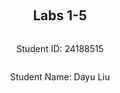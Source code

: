 
<div style="display: flex; flex-direction: column; justify-content: center; align-items: center; height: 100vh;">
<h2>Labs 1-5</h2>
<p>Student ID: 24188515</p>
<p>Student Name: Dayu Liu</p>
</div>

# Lab 1
## AWS Account and Log in
### [1] Reset and Login into IAM User Account
To start with, I received an email with the initial login credentials for my IAM user account. After navigating to the AWS login portal, I successfully logged in using these credentials and promptly reset my password as instructed.

![enter image description here](http://127.0.0.1/assets/lab1-1.png)

This step grants access to the AWS Management Console, which provides all necessary resources and services for managing AWS infrastructure.

### [2] Access Identity and Access Management (IAM)
After logging in, I saw a clickable with my `IAM user` and `Account ID` information on the top-right corner. Once opened, I clicked on the top-right user panel to access `Security Credentials`.

![enter image description here](http://127.0.0.1/assets/lab1-2.png)

Within the `Access keys` tab, I created a new access key and secret. These credentials can be used for programmatic access to AWS services, allowing you to interact with AWS through command-line interfaces (CLI), SDKs, or APIs. It's important to securely store these credentials in a private location, as they grant significant access to your AWS resources.

![enter image description here](http://127.0.0.1/assets/lab1-3.png)

## Set up recent Linux OSes
Since I am running a Windows machine, I chose to set up `Ubuntu on Windows` via the Windows Subsystem for Linux (WSL). This option provides an isolated Linux environment with a separate file directory, making file management easier and more organized within the Windows system.

![enter image description here](http://127.0.0.1/assets/lab1-4.png)

By using WSL, I can run Linux-based commands and utilities without the need for a virtual machine or dual-boot setup, which saves both time and resources. This approach is ideal for development work where access to Linux-based tools is necessary while maintaining the flexibility of a Windows system.


## Install Linux Packages

### 1. Install Python 3.10.x
Since my Ubuntu version is `22.04`, I automatically receive the latest stable Python version, which is `3.10.12`.

#### Update Packages
Before installing Python, let's ensure our system's packages are up to date. Run the following commands to update and upgrade packages: 
```bash
sudo apt update
sudo apt -y upgrade
```
![Updating System](http://127.0.0.1/assets/lab1-5.png)

Since upgrading packages involves modifying the system, administrative privileges are required. This is why we prefix the command with `sudo`. The first command `update` updates the package lists for **Apt** package management. These package lists contain references to the latest versions of packages. In the second command, `-y` automatically answers "yes" to any prompts that might appear during the upgrade process

#### Verify Python Version
Once updated, verify the version of Python installed by using the command:
```bash
python3 -V
```
This should display the Python version as `3.10.12`.

![Check Python Version](http://127.0.0.1/assets/lab1-6.png)

#### Install pip3
To manage Python packages, install `pip3`, the most popular package installer for Python to install third-party libraries and dependencies. Use the following command:
```bash
sudo apt install -y python3-pip
```
This command installs `pip3` and confirms the installation.

![Installing pip3](http://127.0.0.1/assets/lab1-7.png)

### 2. Install AWS CLI
To interact with AWS services from the command line, the AWS CLI (Command Line Interface) tool is neccessary. Install and upgrade AWS CLI to the latest version using the following command:
```bash
pip3 install awscli --upgrade
```
This ensures that we have the most recent version of AWS CLI with latest features and updates, to interact with AWS resources such as EC2, S3, etc.

![Install AWS CLI](http://127.0.0.1/assets/lab1-8.png)

### 3. Configure AWS CLI
After installation, configure the AWS CLI to connect to our Amazon EC2 instance. This is done by entering your credentials (Access Key ID, Secret Access Key, Region) using the following command:
```bash
aws configure
```
These credentials can be found from step [3]. These configurations help us to set up our AWS environment correctly and accessing AWS services securely.

![Configure AWS CLI](http://127.0.0.1/assets/lab1-9.png)



### 4. Install boto3
Although `botocore` is included with the AWS CLI package, `boto3` the AWS SDK for Python is used to send API requests and automate tasks via Python scripts, such as launching EC2 instances or managing S3 buckets. Install `boto3` using the following command:
```bash
pip3 install boto3
```

![Install boto3](http://127.0.0.1/assets/lab1-10.png)


## Test the Installed Environment

### 1. Test the AWS Environment
To confirm that we are properly connected to the AWS environment, we run a simple command that prints out the region table. This helps us verify that our AWS CLI configuration is correct and functional:
```bash
aws ec2 describe-regions --output table
```

This command queries the available regions in our AWS account and displays the information in a structured table format.

![AWS Region Table](http://127.0.0.1/assets/lab1-11.png)

### 2. Test the Python Environment
After confirming the AWS CLI is working, we now test the Python environment using `boto3`, the AWS SDK for Python. Our goal is to achieve a similar output to the previous test, but this time within the Python environment:
```python
python3
>>> import boto3
>>> ec2 = boto3.client('ec2')
>>> response = ec2.describe_regions()
>>> print(response)
```

This code snippet runs directly from the Python command line,  connects to the EC2 service through `boto3` and retrieves the list of regions in JSON format, demonstrating that the Python environment is correctly set up.

![Python Region Response](http://127.0.0.1/assets/lab1-12.png)


### 3. Write a Python Script
Now we create a Python script to wrap these lines into a single file and format the response into a structured table. The Python script is located in `~\cits5503\lab1` on our Ubuntu machine.

#### (1) Install Dependencies
We use the `pandas` library to convert un-tabulated data into a structured table. To install this additional dependency, run the following command:
```bash
pip install pandas
```

#### (2) Code Explanation
The code in the script adds an extra step. After retrieving the region data from AWS, we pass the response into a `pandas` dataframe to format and print the output in a table structure.

```python
import boto3 as bt
import pandas as pd

ec2 = bt.client('ec2')
response = ec2.describe_regions()
regions = response['Regions']
regions_df = pd.DataFrame(regions)
print(regions_df)
```

- **`boto3 as bt`**: Import `boto3`, aliased as `bt`, to interact with AWS services.
- **`pandas as pd`**: Import `pandas`, aliased as `pd`, to structure our data into a table.
- **`ec2 = bt.client('ec2')`**: Connect to the EC2 service.
- **`response = ec2.describe_regions()`**: Retrieve the available AWS regions.
- **`pd.DataFrame(regions)`**: Convert the regions data into a pandas DataFrame for structured output.

#### (3) Run the Script
To execute the Python script, use the following command:
```bash
python3 lab1.py
```

#### 4. Get the Results
After running the script, the results are printed in a table format:

| --- | Endpoint | RegionName | OptInStatus |
| --- | --- | --- | --- |
| 0 | ec2.ap-south-1.amazonaws.com | ap-south-1 | opt-in-not-required |
| 1 | ec2.eu-north-1.amazonaws.com | eu-north-1 | opt-in-not-required |
| 2 | ec2.eu-west-3.amazonaws.com | eu-west-3 | opt-in-not-required |
| 3 | ec2.eu-west-2.amazonaws.com | eu-west-2 | opt-in-not-required |
| 4 | ec2.eu-west-1.amazonaws.com | eu-west-1 | opt-in-not-required |
| 5 | ec2.ap-northeast-3.amazonaws.com | ap-northeast-3 | opt-in-not-required |
| 6 | ec2.ap-northeast-2.amazonaws.com | ap-northeast-2 | opt-in-not-required |
| 7 | ec2.ap-northeast-1.amazonaws.com | ap-northeast-1 | opt-in-not-required |
| 8 | ec2.ca-central-1.amazonaws.com | ca-central-1 | opt-in-not-required |
| 9 | ec2.sa-east-1.amazonaws.com | sa-east-1 | opt-in-not-required |
| 10 | ec2.ap-southeast-1.amazonaws.com | ap-southeast-1 | opt-in-not-required |
| 11 | ec2.ap-southeast-2.amazonaws.com | ap-southeast-2 | opt-in-not-required |
| 12 | ec2.eu-central-1.amazonaws.com | eu-central-1 | opt-in-not-required |
| 13 | ec2.us-east-1.amazonaws.com | us-east-1 | opt-in-not-required |
| 14 | ec2.us-east-2.amazonaws.com | us-east-2 | opt-in-not-required |
| 15 | ec2.us-west-1.amazonaws.com | us-west-1 | opt-in-not-required |
| 16 | ec2.us-west-2.amazonaws.com | us-west-2 | opt-in-not-required |

<div  style="page-break-after: always;"></div>

# 
# Lab 2

## Create an EC2 Instance Using AWS CLI

### 1. Create a Security Group
We start by creating a security group with the name based on our student number, `24188516-sg`. The `--group-name` flag specifies the group name, and `--description` provides a description of the group.
```bash
aws ec2 create-security-group --group-name 24188516-sg --description "security group for development environment"
```

This command creates a new security group, and the response will return the `GroupId` for the created group.

![Create Security Group](http://127.0.0.1/assets/lab2-1.png)

### 2. Authorize Inbound Traffic for SSH
Next, we add a rule to allow SSH access via TCP. The `--protocol` flag specifies the internet protocol, `--port` indicates the port used for the connection, and `--cidr` defines the IP range allowed access (in this case, `0.0.0.0/0` allows access from any IP).
```bash
aws ec2 authorize-security-group-ingress --group-name 24188516-sg --protocol tcp --port 22 --cidr 0.0.0.0/0
```

This command creates a rule allowing SSH traffic on port **22**, and the response will display the newly created rule along with specific rulesets.

![Authorize Inbound Traffic](http://127.0.0.1/assets/lab2-2.png)

### 3. Create a Key Pair
To establish a secure, encrypted connection to the EC2 instance, we generate a private and public key pair. The generated private key is saved as plain text in the `24188516-key.pem` file.
```bash
aws ec2 create-key-pair --key-name 24188516-key --query 'KeyMaterial' --output text > 24188516-key.pem
```

Once the key is created, we ensure it has the correct permissions by copying the file to the `~/.ssh` directory and granting permissions with `chmod`:
```bash
chmod 400 24188516-key.pem
```

This command grants the owner of the file **read-only** permissions to secure the key. Below is the output after successfully creating and securing the key:

![Key Pair Creation](http://127.0.0.1/assets/lab2-3.png)
![Permission Change](http://127.0.0.1/assets/lab2-4.png)

### 4. Create the Instance
Since my student number is `24188516`, create an EC2 instance in the `eu-north-1` region. The `--image-id` specifies the AMI ID with preset configurations; in this case, the AMI ID is `ami-07a0715df72e58928`. The instance type is set to `t3.micro`, and we use the private key `24188516-key` for secure access.

```bash
aws ec2 run-instances --image-id ami-07a0715df72e58928 --security-group-ids 24188516-sg --count 1 --instance-type t3.micro --key-name 24188516-key --query 'Instances[0].InstanceId'
```

At the time of running the lab, the **t2.micro** instance type was not supported, so we switched to **t3.micro**. The instance was successfully created with the instance ID `i-0553e2ea0492e1c73`.

![Create EC2 Instance](http://127.0.0.1/assets/lab2-6.png)
![Instance ID](http://127.0.0.1/assets/lab2-5.png)

### 5. Add a Tag to the Instance
Now that we have the instance ID `i-0553e2ea0492e1c73`, we add a tag to name the instance. The tag key is `Name`, and the value is our student number followed by `-vm`, so the tag is `24188516-vm`.

```bash
aws ec2 create-tags --resources i-0553e2ea0492e1c73 --tags Key=Name,Value=24188516-vm
```

### 6. Get the Public IP Address
To retrieve the public IP address of the instance, we use the `describe-instances` command. The query limits the output to only the `PublicIpAddress` of the instance:

```bash
aws ec2 describe-instances --instance-ids i-0553e2ea0492e1c73 --query 'Reservations[0].Instances[0].PublicIpAddress'
```

This IP address is needed for SSH access to the instance.

![Public IP Address](http://127.0.0.1/assets/lab2-7.png)

### 7. Connect to the Instance via SSH
Now, we connect to the instance using the public IP address `16.171.151.20` via SSH. We use the previously generated `.pem` file to authenticate:

```bash
ssh -i 24188516-key.pem ubuntu@16.171.151.20
```

After connecting, we can see system information on the console, indicating that the connection was successful.

![SSH Connection](http://127.0.0.1/assets/lab2-8.png)

### 8. List the Created Instance Using the AWS Console
The original instance created in steps 1-7 was destroyed overnight, so I had to run the commands again and the instance ID would differ. Here is a screenshot of the sucessfully created instance from the AWS console:

![AWS Console](http://127.0.0.1/assets/lab2-9.png)

## Create an EC2 Instance with Python Boto3

In this step, we create an EC2 instance using the **boto3** Python package instead of AWS CLI commands. Although some method names and parameters differ, the result is the same as in the previous steps. To differentiate from the previous instance, we append `'-2'` to the **Group name**, **Key name**, and **Instance name**.

### Python Script
The following Python script uses `boto3` to create the EC2 instance, security group, key pair, and instance tags:

```python
import boto3 as bt
import os

# Constants
GroupName = '24188516-sg-2'
KeyName = '24188516-key-2'
InstanceName = '24188516-vm-2'

ec2 = bt.client('ec2')

# 1. Create security group
step1_response = ec2.create_security_group(
    Description="security group for development environment",
    GroupName=GroupName
)

# 2. Authorize SSH inbound rule
step2_response = ec2.authorize_security_group_ingress(
    GroupName=GroupName,
    IpPermissions=[
        {
            'IpProtocol': 'tcp',
            'FromPort': 22,
            'ToPort': 22,
            'IpRanges': [{'CidrIp': '0.0.0.0/0'}]
        }
    ]
)

# 3. Create key pair
step3_response = ec2.create_key_pair(KeyName=KeyName)
PrivateKey = step3_response['KeyMaterial']

# Save key pair to a file
with open(f'{KeyName}.pem', 'w') as file:
    file.write(PrivateKey)

# Grant file permission to the private key
os.chmod(f'{KeyName}.pem', 0o400)

# 4. Create EC2 instance
step4_response = ec2.run_instances(
    ImageId='ami-07a0715df72e58928',
    SecurityGroupIds=[GroupName],
    MinCount=1,
    MaxCount=1,
    InstanceType='t3.micro',
    KeyName=KeyName
)

# Retrieve the Instance ID
InstanceId = step4_response['Instances'][0]['InstanceId']

# 5. Create a tag for the instance
step5_response = ec2.create_tags(
    Resources=[InstanceId],
    Tags=[{'Key': 'Name', 'Value': InstanceName}]
)

# 6. Get the public IP address of the instance
step6_response = ec2.describe_instances(InstanceIds=[InstanceId])
public_ip_address = step6_response['Reservations'][0]['Instances'][0]['PublicIpAddress']

# Print all responses
print(f"{step1_response}\n{step2_response}\n{PrivateKey}\n{InstanceId}\n{step5_response}\n{public_ip_address}\n")
```

### Code Explanation
1. **Security Group Creation**: We first create a security group with the name `24188516-sg-2` to manage inbound and outbound rules.
2. **SSH Authorization**: An inbound rule is added to allow SSH access (TCP on port 22) for all IPs (`0.0.0.0/0`).
3. **Key Pair Creation**: We generate a key pair (`24188516-key-2`), save the private key in a `.pem` file, and set the correct file permissions for security.
4. **Instance Creation**: This step launches a `t3.micro` EC2 instance with the AMI ID `ami-07a0715df72e58928` and attaches the security group and key pair.
5. **Tagging the Instance**: The instance is tagged with the name `24188516-vm-2` to identify it.
6. **Retrieving the Public IP**: After the instance is created, the public IP address is retrieved for SSH access.

### Output and Results
Once the script is executed, the responses from each step are printed, showing the security group creation, key pair, instance ID, and public IP address.

![Script Output](http://127.0.0.1/assets/lab2-10.png)

Let's verify the created instance in the AWS console:

![AWS Console Instance](http://127.0.0.1/assets/lab2-11.png)

## Use Docker Inside a Linux OS

### 1. Install Docker
To install Docker, we first run the following command to install the necessary packages for the Docker service:
```bash
sudo apt install docker.io -y
```

### 2. Start the Docker Service
After installation, we start the Docker service with:
```bash
sudo systemctl start docker
```

### 3. Enable Docker to Start on Boot
To ensure Docker starts automatically at boot, we enable it using:
```bash
sudo systemctl enable docker
```

![Docker Installation](http://127.0.0.1/assets/lab2-12.png)

### 4. Check Docker Version
After the Docker service is installed and enabled, we can verify that Docker is working properly by checking its version:
```bash
docker --version
```

This command prints out the installed version of Docker, confirming that it's functional.

![Docker Version Check](http://127.0.0.1/assets/lab2-13.png)

### 5. Build and Run an `httpd` Container
Next, we create an HTML file to be served via an Apache HTTP server running inside a Docker container. The file `index.html` is located inside the `html` directory and contains the following content:
```html
  <html>
    <head></head>
    <body>
      <p>Hello, World!</p>
    </body>
  </html>
```

#### Create a Dockerfile
Outside the `html` directory, we create a `Dockerfile` with the following content:
```Dockerfile
FROM httpd:2.4
COPY ./html/ /usr/local/apache2/htdocs/
```

This Dockerfile specifies that we are using Apache HTTP Server version 2.4 and that the contents of the `html` folder should be copied to the appropriate directory inside the Docker container (`/usr/local/apache2/htdocs/`).

#### Add User to Docker Group
We add our username (`liudayubob`) to the Docker group to grant permission to manage Docker containers, then reboot the Ubuntu console:
```bash
sudo usermod -a -G docker liudayubob
```

#### Build the Docker Image
To build the Docker image, we navigate to the current directory (where the `Dockerfile` and `html` folder are located) and run the following command:
```bash
docker build -t my-apache2 .
```

This command builds the image and tags it as `my-apache2`.

![Docker Build](http://127.0.0.1/assets/lab2-14.png)

#### Run the Docker Container
Now, we run the image using the following command:
```bash
docker run -p 80:80 -dit --name my-app my-apache2
```

This command maps the host machine's port **80** to the Docker container's port **80**, runs the container in detached mode with the name `my-app`, and uses the `my-apache2` image.

![Docker Run](http://127.0.0.1/assets/lab2-15.png)

#### Access the Hosted HTML Page
Open a browser and access `http://localhost` or `http://127.0.0.1`. The HTML page is now live and displays "Hello, World!"

![Docker Webpage](http://127.0.0.1/assets/lab2-16.png)

### 6. Other Docker Commands

#### Check Running Containers
To list all running containers, use:
```bash
docker ps -a
```

This command displays the properties of the running containers, such as **Container ID**, **STATUS**, **PORTS**, the assigned container name, and the image used.

![Docker ps -a](http://127.0.0.1/assets/lab2-17.png)

#### Stop and Remove the Container
To stop and remove the running container, use the following commands:
```bash
docker stop my-app
docker rm my-app
```

These commands stop the `my-app` container and then remove it from the system.

<div  style="page-break-after: always;"></div>


# Lab 3

### 1. Preparation
We begin by creating the required files and directories. The following file structure contains three files: `cloudstorage.py`, `rootfile.txt`, and `subfile.txt`.

![File Structure](http://127.0.0.1/assets/lab2-18.png)

### 2. Save to S3 by Updating `cloudstorage.py`
The `cloudstorage.py` script is modified to create an S3 bucket named `24188516-cloudstorage` if it doesn’t already exist. The script then traverses through all directories and subdirectories in the root directory and uploads any discovered files to the S3 bucket.

```python
import os
import boto3

ROOT_DIR = '.'
ROOT_S3_DIR = '24188516-cloudstorage'
s3 = boto3.client("s3")

bucket_config = {'LocationConstraint': 'eu-north-1'}

def upload_file(folder_name, file, file_name):
    file_key = os.path.join(folder_name, file_name).replace("\\", "/")
    s3.upload_file(file, ROOT_S3_DIR, file_name)  # file path, bucket name, key
    print(f"Uploading {file}")

# Main program
try:
    # Create bucket if not there
    response = s3.create_bucket(
        Bucket=ROOT_S3_DIR,
        CreateBucketConfiguration=bucket_config
    )
    print(f"Bucket created: {response}")
except Exception as error:
    print(f"Bucket creation failed: {error}")
    pass

# Traverse directory and upload files
for dir_name, subdir_list, file_list in os.walk(ROOT_DIR, topdown=True):
    if dir_name != ROOT_DIR:
        for fname in file_list:
            upload_file(f"{dir_name[2:]}/", f"{dir_name}/{fname}", fname)

print("done")
```

The method `s3.upload_file()` accepts three parameters: **File path**, **Bucket name**, and **File key**. We concatenate both the *folder_name* and *file_name* to form the file key, ensuring the file is uploaded with the same directory structure as our local machine.

![S3 Upload](http://localhost/assets/lab2-19.png)

### 3. Restore from S3
We create a new program, `restorefromcloud.py`, to restore files from the S3 bucket and write them to the appropriate directories. The program uses `s3.list_objects_v2` to list all files in the S3 bucket and their attributes (e.g., **Key, Name**). 

We join the local **ROOT_TARGET_DIR** with the **Key** to form the local file path. If the local directory doesn't exist, we create it using `os.makedirs()`. Finally, we download each file from the S3 bucket using `s3.download_file()` with the parameters **Bucket**, **Key**, and **Filename**.

```python
import os
import boto3

ROOT_TARGET_DIR = '.'  # Root directory where files will be restored
ROOT_S3_DIR = '24188516-cloudstorage'
s3 = boto3.client("s3")

def download_file(s3_key, local_file_path):
    local_dir = os.path.dirname(local_file_path)
    
    # Ensure the local directory exists
    if not os.path.exists(local_dir):
        print(f"Creating directory {local_dir}")
        os.makedirs(local_dir)

    # Download the file
    s3.download_file(ROOT_S3_DIR, s3_key, local_file_path)
    print(f"Downloading {s3_key} to {local_file_path}")

# Main program
# List all objects in the S3 bucket
objects = s3.list_objects_v2(Bucket=ROOT_S3_DIR)

if 'Contents' in objects:
    for obj in objects['Contents']:
        s3_key = obj['Key']
        local_file_path = os.path.join(ROOT_TARGET_DIR, s3_key).replace("/", os.path.sep)
        
        # Download the file from S3 to the corresponding local path
        download_file(s3_key, local_file_path)
else:
    print("No objects found in the bucket.")
    pass

print("done")
```

This script traverses the S3 bucket, restoring files to the local directory in the same structure they were uploaded.

![S3 Restore](http://localhost/assets/lab2-20.png)



### 4. Write Information About Files to DynamoDB

#### 1. Install DynamoDB
First, we create and navigate into the `dynamodb` directory. We then install **JRE** and the **DynamoDB** package, extracting the necessary files for local use. Once extracted, we have the compiled Java code `DynamoDBLocal.jar` and a folder containing libraries `DynamoDBLocal_lib`, which we use to run a local DynamoDB instance.

```bash
mkdir dynamodb
cd dynamodb

# Install JRE
sudo apt-get install default-jre

# Download DynamoDB package
wget https://s3-ap-northeast-1.amazonaws.com/dynamodb-local-tokyo/dynamodb_local_latest.tar.gz

# Extract DynamoDB
tar -zxvf dynamodb_local_latest.tar.gz
```

![DynamoDB Extraction](http://localhost/assets/lab2-21.png)

Next, we start the DynamoDB instance locally using **JRE**. We specify the port as **8001** since **8000** is already in use. The `-sharedDb` flag creates a single database file, `_shared-local-instance.db`, which is accessed by all programs connecting to DynamoDB.

```bash
java -Djava.library.path=./DynamoDBLocal_lib -jar DynamoDBLocal.jar –sharedDb -port 8001
```

![Start DynamoDB](http://localhost/assets/lab2-22.png)

#### 2. Create a Table in DynamoDB
We then create a Python script, `createtable.py`, to define a table named `CloudFiles` in DynamoDB. The table uses `userId` as the partition key and `fileName` as the sort key. We define the keys using `KeyType` (`HASH` for partition key and `RANGE` for sort key), while `AttributeName` and `AttributeType` specify the attributes' names and types.

Although DynamoDB is schema-free, meaning attributes like `path`, `lastUpdated`, `owner`, and `permissions` don't need to be predefined, we include them for future use when inserting items into the table.

Here’s the table schema:
```python
# Database schema
CloudFiles = {
    'userId',
    'fileName',
    'path',
    'lastUpdated',
    'owner',
    'permissions'
}
```

Here’s the script to create the table:
```python
# createtable.py
import boto3

def create_db_table():
    # Initialize DynamoDB service instance
    dynamodb = boto3.resource('dynamodb', endpoint_url="http://localhost:8001")
    
    table = dynamodb.create_table(
        TableName='CloudFiles',
        KeySchema=[
            {
                'AttributeName': 'userId',
                'KeyType': 'HASH'  # Partition key
            },
            {
                'AttributeName': 'fileName',
                'KeyType': 'RANGE'  # Sort key
            }
        ],
        AttributeDefinitions=[
            {
                'AttributeName': 'userId',
                'AttributeType': 'S'  # String type
            },
            {
                'AttributeName': 'fileName',
                'AttributeType': 'S'  # String type
            }
        ],
        ProvisionedThroughput={
            'ReadCapacityUnits': 1,
            'WriteCapacityUnits': 1
        }
    )
    
    print("Table status:", table.table_status)

if __name__ == '__main__':
    create_db_table()
```

This script connects to the local DynamoDB instance running on port **8001** and creates the `CloudFiles` table with the specified schema. It prints the table's status after creation.

![Create DynamoDB Table](http://localhost/assets/lab2-23.png)



### 3. Write Data into the `CloudFiles` Table
In this step, we write data into the `CloudFiles` table. First, we use `s3.list_objects_v2()` to list all files in the `24188516-cloudstorage` bucket. The output contains attributes such as **Key** and **LastModified**. To retrieve additional information like **Owner** and **Permissions**, we make a separate call to `s3.get_object_acl()`, which provides these details under the **Grants** and **Owner** attributes.

After extracting all necessary attributes, we use `dynamodb_table.put_item()` to insert each object into the DynamoDB table. Since the region is `eu-north-1`, we populate the `owner` field with the owner's ID.

Here’s the script:

```python
# writetable.py
import boto3
import os

BUCKET_NAME = '24188516-cloudstorage'
DB_NAME = 'CloudFiles'

# Set up AWS instances for S3 and DynamoDB
s3 = boto3.client('s3')
dynamodb = boto3.resource('dynamodb', endpoint_url="http://localhost:8001")
dynamodb_table = dynamodb.Table(DB_NAME)

def list_files():
    # List all objects in the S3 bucket
    files = []
    objects = s3.list_objects_v2(Bucket=BUCKET_NAME)
    
    if 'Contents' in objects:
        for obj in objects['Contents']:
            # Get access control list for owner and permission information
            obj_acl = s3.get_object_acl(Bucket=BUCKET_NAME, Key=obj['Key'])
            files.append({**obj, **obj_acl})
    
    return files

def extract_file_attributes(file):
    # Extract attributes of a file
    file_attributes = {
        'userId': file['Grants'][0]['Grantee']['ID'],
        'fileName': os.path.basename(file['Key']),
        'path': file['Key'],
        'lastUpdated': file['LastModified'].isoformat(),
        'owner': file['Owner']['ID'],
        'permissions': file['Grants'][0]['Permission']
    }
    
    return file_attributes

def write_to_table():
    # List all files in the bucket and write them to the DynamoDB table
    try:
        files = list_files()
        
        # Iterate through each file
        for file in files:
            # Extract attributes for the file
            file_attributes = extract_file_attributes(file)
            
            # Write the attributes to DynamoDB
            db_res = dynamodb_table.put_item(Item=file_attributes)
            print(f"Inserted {file_attributes['fileName']} into DynamoDB")
    
    except Exception as error:
        print(f"Database write operation failed: {error}")
        pass

if __name__ == '__main__':
    write_to_table()
```

This script performs the following:
1. Lists all files in the S3 bucket using `s3.list_objects_v2`.
2. Retrieves owner and permission information using `s3.get_object_acl`.
3. Extracts file attributes like `userId`, `fileName`, `path`, `lastUpdated`, `owner`, and `permissions`.
4. Inserts each file's attributes into the DynamoDB table using `put_item()`.

![DynamoDB Write](http://localhost/assets/lab2-24.png)

### 4. Print and Destroy the `CloudFiles` Table

#### Print the Table
We use the AWS CLI to scan and print the contents of the `CloudFiles` table. The following command retrieves all items in the table and displays them:

```bash
aws dynamodb scan --table-name CloudFiles --endpoint-url http://localhost:8001
```

This command prints the table structure, showing the data we inserted in the previous step.

![DynamoDB Scan](http://localhost/assets/lab2-25.png)

#### Destroy the Table
To delete the `CloudFiles` table, we use the following AWS CLI command:

```bash
aws dynamodb delete-table --table-name CloudFiles --endpoint-url http://localhost:8001
```

This command deletes the table, removing all data and schema. Only the defined schema (partition key and sort key) will be printed before deletion.

![DynamoDB Delete Table](http://localhost/assets/lab2-26.png)

<div  style="page-break-after: always;"></div>


# Lab 4
## Apply a Policy to Restrict Permissions on Bucket

### 1. Write a Python Script
In this lab, we apply an access permission policy to the S3 bucket `24188516-cloudstorage` created in the previous lab. The policy restricts access to this bucket, allowing only the user with the username `24188516@student.uwa.edu.au` to access the contents. 

The policy is defined as a JSON document, where:
- **Sid** is a unique identifier for the policy statement.
- **Effect** is set to `"DENY"`, meaning the action is denied if the condition is met.
- **Action** is `"s3:*"`, meaning all S3 actions are denied.
- **Resource** specifies all objects in the `24188516-cloudstorage` bucket.
- **Condition** checks if the `aws:username` is not `24188516@student.uwa.edu.au`. If this condition is true, access is denied.

Here’s the bucket policy in JSON format:

```json
# bucketpolicy.json
{
	"Version": "2012-10-17",
	"Statement": {
		"Sid": "AllowAllS3ActionsInUserFolderForUserOnly",
		"Effect": "DENY",
		"Principal": "*",
		"Action": "s3:*",
		"Resource": "arn:aws:s3:::24188516-cloudstorage/*",
		"Condition": {
			"StringNotLike": {
				"aws:username": "24188516@student.uwa.edu.au"
			}
		}
	}
}
```

This JSON policy ensures that any user attempting to access the bucket, who is not `24188516@student.uwa.edu.au`, will be denied all actions related to S3.

#### Python Script to Apply the Policy
Since the policy parameter in `s3.put_bucket_policy()` only accepts a JSON string, we load the JSON policy from `bucketpolicy.json`, convert it into a string using `json.dumps()`, and then apply it to the bucket using `s3.put_bucket_policy()`.

Here’s the Python script to apply the policy:

```python
# addpolicy.py
import boto3
import json

BUCKET_NAME = '24188516-cloudstorage'

# Create an S3 instance
s3 = boto3.client('s3')

def apply_bucket_policy():
    # Import the policy from the JSON file
    with open('bucketpolicy.json', 'r') as policy_file:
        policy = json.load(policy_file)
    
    # Convert the policy to a JSON string
    policy_string = json.dumps(policy)

    # Apply the policy to the bucket
    response = s3.put_bucket_policy(Bucket=BUCKET_NAME, Policy=policy_string)
    print("Policy applied!", response)

if __name__ == '__main__':
    apply_bucket_policy()
```

This script does the following:
1. Reads the JSON policy from `bucketpolicy.json`.
2. Converts the policy into a string format.
3. Applies the policy to the S3 bucket using `s3.put_bucket_policy()`.

![Applying S3 Bucket Policy](http://localhost/assets/lab4-1.png)

### Key Points:
- **Policy Application**: The policy restricts access to the bucket based on the requesting user's username.
- **Policy Format**: The policy is written in JSON format and applied to the bucket using Python and the `boto3` library.

### 2. Check Whether the Script Works
After applying the bucket policy, we test to ensure that the policy is working as intended.

#### Verify the Policy Using AWS CLI
To check whether the policy has been applied to the `24188516-cloudstorage` bucket, we use the following AWS CLI command:

```bash
aws s3api get-bucket-policy --bucket 24188516-cloudstorage --query Policy --output text
```

This command retrieves the policy attached to the S3 bucket and outputs it in plain text. The expected output is the JSON policy document we applied earlier.

![Policy Check with AWS CLI](http://localhost/assets/lab4-2.png)

#### Visual Confirmation via AWS Console
Next, we navigate to the AWS console to visually confirm that the policy is in place for the `24188516-cloudstorage` bucket. The console should display the same policy, with the conditions we set for restricting access based on the username.

![Policy Check in AWS Console](http://localhost/assets/lab4-3.png)

#### Test Denied Access with Incorrect Username
To test whether the policy is correctly restricting access, we deliberately alter the username in the policy. For example, we change the username condition to only allow access to `12345678@student.uwa.edu.au`, effectively denying access to the current user `24188516@student.uwa.edu.au`.

As expected, when trying to access the bucket resources under the user `24188516@student.uwa.edu.au`, the access is denied.

![Denied Access](http://localhost/assets/lab4-4.png)
![Access Denied](http://localhost/assets/lab4-5.png)

### Key Points:
- **AWS CLI Check**: We use the AWS CLI to retrieve and verify the bucket policy in plain text.
- **Console Check**: We visually confirm the policy through the AWS console.
- **Testing Access Control**: By modifying the policy, we test and confirm that access is denied for unauthorized users.

## AES Encryption Using KMS

### 1. Policy to be Attached to the KMS Key

The following JSON file, `kmspolicy.json`, defines the access control policy to be attached to the KMS (Key Management Service) key. This policy grants permissions to both the root account and the IAM user (`24188516@student.uwa.edu.au`), ensuring appropriate access levels for key management and cryptographic operations.

#### Key Aspects of the Policy:
- **Root Account Permissions**: The policy grants full access (`kms:*`) to the root account (`arn:aws:iam::489389878001:root`) for all KMS operations on all resources.
- **Key Management for IAM User**: The IAM user (`24188516@student.uwa.edu.au`) is granted permissions to perform key management tasks such as **creating, describing, enabling, disabling, tagging, and deleting keys**.
- **Cryptographic Operations**: The IAM user is also allowed to use the key for cryptographic functions like **encrypting, decrypting, re-encrypting, and generating data keys**.
- **Grant Management**: The policy permits the IAM user to manage grants (e.g., **creating, listing, and revoking** grants) for the key, but only when the grant is for an AWS resource (`kms:GrantIsForAWSResource`).

Here’s the full JSON policy:

```json
# kmspolicy.json
{
	"Version": "2012-10-17",
	"Id": "key-consolepolicy-3",
	"Statement": [
		{
			"Sid": "Enable IAM User Permissions",
			"Effect": "Allow",
			"Principal": {
				"AWS": "arn:aws:iam::489389878001:root"
			},
			"Action": "kms:*",
			"Resource": "*"
		},
		{
			"Sid": "Allow access for Key Administrators",
			"Effect": "Allow",
			"Principal": {
				"AWS": "arn:aws:iam::489389878001:user/24188516@student.uwa.edu.au"
			},
			"Action": [
				"kms:Create*",
				"kms:Describe*",
				"kms:Enable*",
				"kms:List*",
				"kms:Put*",
				"kms:Update*",
				"kms:Revoke*",
				"kms:Disable*",
				"kms:Get*",
				"kms:Delete*",
				"kms:TagResource",
				"kms:UntagResource",
				"kms:ScheduleKeyDeletion",
				"kms:CancelKeyDeletion"
			],
			"Resource": "*"
		},
		{
			"Sid": "Allow use of the key",
			"Effect": "Allow",
			"Principal": {
				"AWS": "arn:aws:iam::489389878001:user/24188516@student.uwa.edu.au"
			},
			"Action": [
				"kms:Encrypt",
				"kms:Decrypt",
				"kms:ReEncrypt*",
				"kms:GenerateDataKey*",
				"kms:DescribeKey"
			],
			"Resource": "*"
		},
		{
			"Sid": "Allow attachment of persistent resources",
			"Effect": "Allow",
			"Principal": {
				"AWS": "arn:aws:iam::489389878001:user/24188516@student.uwa.edu.au"
			},
			"Action": [
				"kms:CreateGrant",
				"kms:ListGrants",
				"kms:RevokeGrant"
			],
			"Resource": "*",
			"Condition": {
				"Bool": {
					"kms:GrantIsForAWSResource": "true"
				}
			}
		}
	]
}
```

#### Breakdown of the Policy:
- **Version**: `"2012-10-17"` – This is the version of the policy language recognized by AWS, and it's required for policy documents.
- **Statements**: The policy contains four key statements:
  1. **Root Account Permissions**: Grants the root account full access to KMS operations.
  2. **Key Administrators**: Grants the IAM user permissions for key management tasks.
  3. **Use of the Key**: Grants the IAM user permissions to use the key for encryption, decryption, and other cryptographic operations.
  4. **Grant Management**: Allows the IAM user to manage grants, with a condition ensuring that the grants are for AWS resources.

This policy is critical for securely managing the KMS key, ensuring that only authorized users can perform key management and cryptographic operations.

### 2. Attach a Policy to the Created KMS Key

In this step, we create a symmetric encryption KMS key and apply the policy from the `kmspolicy.json` file that was defined earlier. The KMS key is specified for encryption and decryption purposes. After the key is created, we assign an alias using the student's ID, following the format `alias/*`, which results in `alias/24188516`.

Here’s the Python script that performs these operations:

```python
import boto3
import json

STUDENT_NUMBER = '24188516'

def create_kms_key():
    # Import the policy from the JSON file
    with open('kmspolicy.json', 'r') as policy_file:
        policy = json.load(policy_file)

    # Create a new KMS key with the imported policy
    kms = boto3.client('kms')
    key_response = kms.create_key(
        Policy=json.dumps(policy),
        KeyUsage='ENCRYPT_DECRYPT',
        Origin='AWS_KMS'
    )
    
    # Extract the KeyId from the response
    key_id = key_response['KeyMetadata']['KeyId']

    # Create an alias for the KMS key using the student number
    alias_name = f'alias/{STUDENT_NUMBER}'
    alias_response = kms.create_alias(
        AliasName=alias_name,
        TargetKeyId=key_id
    )
    
    print(f"Key and alias generated successfully!")

if __name__ == "__main__":
    create_kms_key()
```

#### Explanation of the Script:
1. **Policy Import**: The `kmspolicy.json` file is loaded using `json.load()` and converted into a string using `json.dumps()`. This policy defines the permissions for both the root account and the IAM user (`24188516@student.uwa.edu.au`).
2. **Create KMS Key**: A new KMS key is created using `kms.create_key()`. The key is specified for encryption and decryption with the `KeyUsage='ENCRYPT_DECRYPT'` parameter.
3. **Key ID**: The response from the `create_key()` call contains metadata, including the `KeyId`, which we extract for further use.
4. **Create Alias**: The `kms.create_alias()` function creates an alias for the newly generated KMS key. The alias follows the format `alias/24188516` where `24188516` is the student's ID.

#### Output:
Once the script is executed, a symmetric KMS key is created with the policy applied, and an alias (`alias/24188516`) is assigned to the key.

![KMS Key and Alias](http://localhost/assets/lab4-6.png)

### Key Points:
- **KMS Key Creation**: The key is created specifically for encryption and decryption operations.
- **Alias Assignment**: The alias `alias/24188516` provides a human-readable reference to the key, simplifying future key management.

### 3. Check Whether the Script Works

To verify that the script has successfully created the KMS key and applied the policy, follow these steps:

#### 1. Check the KMS Key in the AWS Console
Navigate to the **KMS service** in the AWS console. In the list of keys, you should see the newly created key with the alias `alias/24188516`. This confirms that the KMS key and alias have been successfully generated.

![KMS Key and Alias](http://localhost/assets/lab4-7.png)

#### 2. Verify the Policy
In the **Policy** section of the KMS key, you should see that the user `24188516@student.uwa.edu.au` has been assigned the roles of **Key Administrator** and **Key User**. This confirms that the policy from the `kmspolicy.json` file has been correctly applied to the key, granting the appropriate permissions to the IAM user.

![Policy Verification](http://localhost/assets/lab4-8.png)

### Key Points:
- **KMS Key Creation**: The key is successfully created with the alias `alias/24188516`.
- **Policy Application**: The IAM user `24188516@student.uwa.edu.au` is assigned as both the **Key Administrator** and **Key User**, confirming the policy has been applied correctly.

### 4. Use the Created KMS Key for Encryption/Decryption

The following script, `cryptwithkms.py`, encrypts and decrypts files in the S3 bucket `24188516-cloudstorage` using the KMS key we created earlier (`alias/24188516`).

#### Workflow:
1. The script first lists all files in the specified S3 bucket.
2. For each file, the **`encrypt_file()`** function retrieves the file content from S3, encrypts it using the specified KMS key, and uploads the encrypted file back to the bucket with a new key that appends `.encrypted` to the original file name.
3. After encrypting the file, it calls the **`decrypt_file()`** function to decrypt the file content and uploads the decrypted file back to the bucket with a new key that appends `.decrypted` to the encrypted file name.

Here’s the Python script:

```python
# cryptwithkms.py
import boto3

s3 = boto3.client('s3')
kms = boto3.client('kms')

BUCKET_NAME = "24188516-cloudstorage"
KMS_KEY = "alias/24188516"

def encrypt_file(file_key):
    # Get the file from bucket and read its content
    s3_object = s3.get_object(Bucket=BUCKET_NAME, Key=file_key)
    file_content = s3_object['Body'].read()

    # Encrypt the file content using KMS
    encrypt_res = kms.encrypt(
        KeyId=KMS_KEY,
        Plaintext=file_content
    )
    file_body = encrypt_res['CiphertextBlob']
    encrypt_file_key = f"{file_key}.encrypted"

    # Upload the encrypted file back to the bucket
    s3.put_object(Bucket=BUCKET_NAME, Key=encrypt_file_key, Body=file_body)
    print(f"File encrypted as: {encrypt_file_key} with content: \n{file_body}\n")
    
    # After encrypting, decrypt the file
    decrypt_file(encrypt_file_key)

def decrypt_file(file_key):
    # Get the encrypted file from the bucket and read its content
    s3_object = s3.get_object(Bucket=BUCKET_NAME, Key=file_key)
    file_content = s3_object['Body'].read()

    # Decrypt the file content using KMS
    decrypt_res = kms.decrypt(
        KeyId=KMS_KEY,
        CiphertextBlob=file_content
    )
    plain_text = decrypt_res['Plaintext']
    file_body = plain_text.decode('utf-8')  # Convert plain text bytes to a regular string
    decrypted_file_key = f"{file_key}.decrypted"

    # Upload the decrypted content back to the bucket
    s3.put_object(Bucket=BUCKET_NAME, Key=decrypted_file_key, Body=file_body)
    print(f"File decrypted as: {decrypted_file_key} with content: \n{file_body}\n")

def process_files(BUCKET_NAME, KMS_KEY):
    # List all files in the bucket
    response = s3.list_objects_v2(Bucket=BUCKET_NAME)

    if 'Contents' in response:
        for obj in response['Contents']:
            key = obj['Key']
            encrypt_file(key)

if __name__ == "__main__":
    process_files(BUCKET_NAME, KMS_KEY)
```

#### Explanation of the Script:
1. **`encrypt_file(file_key)`**:
   - Retrieves the file from the S3 bucket using `s3.get_object()`.
   - Encrypts the file content using the KMS key with `kms.encrypt()`.
   - Uploads the encrypted content back to the bucket with a new key that appends `.encrypted` to the original file name.
   - Calls `decrypt_file()` to decrypt the encrypted file.

2. **`decrypt_file(file_key)`**:
   - Retrieves the encrypted file from the bucket using `s3.get_object()`.
   - Decrypts the file content using the KMS key with `kms.decrypt()`.
   - Converts the decrypted content from bytes to a regular string using `.decode('utf-8')`.
   - Uploads the decrypted content back to the bucket with a new key that appends `.decrypted` to the encrypted file name.

3. **`process_files(BUCKET_NAME, KMS_KEY)`**:
   - Lists all files in the specified S3 bucket.
   - Iterates through each file, calling `encrypt_file()` for encryption and subsequent decryption.

![Encryption/Decryption Process](http://localhost/assets/lab4-9.png)

#### Verify Results in the AWS S3 Console
After running the script, you can verify the encrypted and decrypted files in the AWS S3 console. The original files will have additional encrypted and decrypted versions as shown below.

![S3 Encrypted Files](http://localhost/assets/lab4-10.png)
![S3 Decrypted Files](http://localhost/assets/lab4-11.png)

### Key Points:
- **Encryption/Decryption**: The script successfully encrypts files using KMS and decrypts them, both operations being performed on files stored in the S3 bucket.
- **File Naming**: The encrypted and decrypted files are stored with `.encrypted` and `.decrypted` appended to their original names, making it easy to track each file's status.

### 5. Apply `pycryptodome` for Encryption/Decryption

Since AWS KMS uses AES with 256-bit encryption, we can apply the same encryption standard using the `pycryptodome` package for consistency. Here's how we implement AES encryption and decryption with `pycryptodome`.

#### 1. Install `pycryptodome`
First, install the `pycryptodome` package by running the following command:

```bash
pip install pycryptodome
```

This package provides AES encryption functionality similar to what AWS KMS offers.

![Pycryptodome Installation](http://localhost/assets/lab4-12.png)

#### 2. Modify the Code in `cryptwithpycryptodome.py`
The code is similar to the `cryptwithkms.py` script from the previous step, but now we use `pycryptodome` for encryption and decryption.

##### Key Differences:
- **Import AES and Random Byte Generation**: We import `AES` from `pycryptodome` for encryption/decryption and `get_random_bytes` for random key generation. The **AES_KEY** is **32 bytes** (256 bits) long, aligning with the AWS KMS approach.

```python
from Crypto.Cipher import AES
from Crypto.Random import get_random_bytes

AES_KEY = get_random_bytes(32)  # 32 bytes = 256 bits-long key
```

- **Encryption Process**:
  - We initialize an AES cipher object in EAX mode with the generated `AES_KEY`: `AES.new(AES_KEY, AES.MODE_EAX)`.
  - The file content is encrypted using `cipher.encrypt_and_digest()`, which generates the ciphertext and an authentication tag for integrity verification.
  - We concatenate the **nonce**, **tag**, and **ciphertext** in that order to create the encrypted file content. The nonce is used to ensure unique ciphertexts for the same plaintext, preventing issues like hash collisions.

```python
# Encrypt the file content using AES with PyCryptodome in EAX mode
cipher = AES.new(AES_KEY, AES.MODE_EAX)
cipher_text, tag = cipher.encrypt_and_digest(file_content)  # Encrypt and generate tag
encrypt_file_key = f"{file_key}.encrypted"

# Concatenate the nonce, tag, and the ciphertext
file_body = cipher.nonce + tag + cipher_text
```

- **Decryption Process**:
  - We extract the **nonce**, **tag**, and **ciphertext** from the concatenated file content (`file_body`). The nonce is the first 16 bytes, the tag is the next 16 bytes, and the remaining content is the ciphertext.
  - Using the extracted nonce, we create a new AES cipher object to decrypt the file and verify its integrity with the tag.

```python
# Parse the nonce, tag, and the ciphertext from the file content
nonce = file_body[:16]  # First 16 bytes for the nonce
tag = file_body[16:32]  # Next 16 bytes for the tag
cipher_text = file_body[32:]  # The remaining bytes are the ciphertext

# Decrypt the file content using AES with PyCryptodome in EAX mode
cipher = AES.new(AES_KEY, AES.MODE_EAX, nonce=nonce)
plain_text = cipher.decrypt_and_verify(cipher_text, tag)
file_body = plain_text.decode('utf-8')  # Convert decrypted content to a string
```

Here’s the full modified script:

```python
# cryptwithpycryptodome.py
from Crypto.Cipher import AES
from Crypto.Random import get_random_bytes
import boto3

s3 = boto3.client('s3')

BUCKET_NAME = "24188516-cloudstorage"
AES_KEY = get_random_bytes(32)  # 256-bit key

def encrypt_file(file_key):
    # Get the file from the bucket and read content
    s3_object = s3.get_object(Bucket=BUCKET_NAME, Key=file_key)
    file_content = s3_object['Body'].read()

    # Encrypt the file content using AES with PyCryptodome in EAX mode
    cipher = AES.new(AES_KEY, AES.MODE_EAX)
    cipher_text, tag = cipher.encrypt_and_digest(file_content)
    encrypt_file_key = f"{file_key}.encrypted"

    # Concatenate the nonce, tag, and ciphertext
    file_body = cipher.nonce + tag + cipher_text

    # Upload the encrypted file back to the bucket
    s3.put_object(Bucket=BUCKET_NAME, Key=encrypt_file_key, Body=file_body)
    print(f"File encrypted as: {encrypt_file_key} with content: \n{file_body}\n")
    
    # Decrypt the file after encryption
    decrypt_file(encrypt_file_key)

def decrypt_file(file_key):
    # Get the encrypted file from the bucket and read content
    s3_object = s3.get_object(Bucket=BUCKET_NAME, Key=file_key)
    file_body = s3_object['Body'].read()

    # Parse the nonce, tag, and ciphertext from the file content
    nonce = file_body[:16]  # First 16 bytes for the nonce
    tag = file_body[16:32]  # Next 16 bytes for the tag
    cipher_text = file_body[32:]  # The rest of the file content is the ciphertext

    # Decrypt the file content using AES with PyCryptodome in EAX mode
    cipher = AES.new(AES_KEY, AES.MODE_EAX, nonce=nonce)
    plain_text = cipher.decrypt_and_verify(cipher_text, tag)
    file_body = plain_text.decode('utf-8')  # Convert plain text bytes to a regular string
    decrypted_file_key = f"{file_key}.decrypted"

    # Upload the decrypted content back to the bucket
    s3.put_object(Bucket=BUCKET_NAME, Key=decrypted_file_key, Body=file_body)
    print(f"File decrypted as: {decrypted_file_key} with content: \n{file_body}\n")

def process_files(BUCKET_NAME):
    # List all files in the bucket
    response = s3.list_objects_v2(Bucket=BUCKET_NAME)

    if 'Contents' in response:
        for obj in response['Contents']:
            key = obj['Key']
            encrypt_file(key)

if __name__ == "__main__":
    process_files(BUCKET_NAME)
```

#### 3. See It in Action
Now, let's run the script using:

```bash
python3 cryptwithpycryptodome.py
```

The encrypted content will differ from the previous method since a different encryption key is used.

![Encrypted Content](http://localhost/assets/lab4-13.png)

You can verify the encrypted and decrypted files in the AWS S3 console:

![S3 Encrypted Files](http://localhost/assets/lab4-10.png)
![S3 Decrypted Files](http://localhost/assets/lab4-11.png)

### Key Points:
- **Encryption Consistency**: We use AES with a 256-bit key, ensuring consistency with the AWS KMS approach.
- **Encryption/Decryption Process**: The script uses PyCryptodome's AES encryption in EAX mode to secure the files, similar to how KMS operates.
- **File Handling**: Encrypted and decrypted files are stored in the S3 bucket with `.encrypted` and `.decrypted` appended to their original names.

## Answer the following question (Marked)

```
What is the performance difference between using KMS and using the custom solution?
```
```
Answer:
I think KMS outperforms in its ease of maintainence and high scalability.
It offers automated key management so we don't need to manually save our keys.
KMS is also highly scalable because they are based on cloud infrastructure, which is critical under significant workload.
**PyCryptodome** is better for its extensibility and low internet overhead. PyCryptodome offers more room of customization with more cryptography algorithms and combinations with different configurations.
It doesn't rely on API calls which are subject to connectivetity and rate limits.
However since encryption/decrption are done on local machine, it doesn't scale well with high workload.

```
<div  style="page-break-after: always;"></div>

# Lab 5
## Application Load Balancer

### 1-2. Create 2 EC2 Instances & Add Application Load Balancer

In this section, we will replicate some of the steps from **Lab 2** to create two EC2 instances, but with a few changes to accommodate the new resources for **Lab 5**. We append the suffix `lab5` to resource names like **security group** and **key pair** to differentiate them from the resources in **Lab 2**.

#### Key Changes:
- **Subnets and Availability Zones**: We will create the two EC2 instances in different **availability zones** by using `ec2.describe_subnets()` to fetch the subnets, and specifying the **SubnetId** parameter when launching the EC2 instances.
- **Load Balancer and Target Group**: 
  - **Create Load Balancer**: Using `elbv2.create_load_balancer()` with the required subnets, security groups, and settings.
  - **Create Target Group**: Using `elbv2.create_target_group()` with the VPC ID, protocol, and port.
  - **Register Targets**: Register the EC2 instances to the load balancer target group.
  - **Create Listener**: Set up a listener to forward HTTP traffic from **port 80** to the **target group**.

#### Python Script for Automation:

```python
import boto3 as bt
import os

GroupName = '24188516-sg-lab5'
KeyName = '24188516-key-lab5'
InstanceName1 = '24188516-vm1'
InstanceName2 = '24188516-vm2'
LoadBalancerName = '24188516-elb'
TargetGroupName = '24188516-tg'

# Initialize EC2 and ELBv2 clients
ec2 = bt.client('ec2', region_name='eu-north-1')
elbv2 = bt.client('elbv2')

# 1. Create security group
step1_response = ec2.create_security_group(
    Description="Security group for lab5 environment",
    GroupName=GroupName
)

# 2. Authorize SSH (port 22) and HTTP (port 80) inbound rules
step2_response = ec2.authorize_security_group_ingress(
    GroupName=GroupName,
    IpPermissions=[
        {
            'IpProtocol': 'tcp',
            'FromPort': 22,
            'ToPort': 22,
            'IpRanges': [{'CidrIp': '0.0.0.0/0'}]
        },
        {
            'IpProtocol': 'tcp',
            'FromPort': 80,
            'ToPort': 80,
            'IpRanges': [{'CidrIp': '0.0.0.0/0'}]
        }
    ]
)

# 3. Create key-pair
step3_response = ec2.create_key_pair(KeyName=KeyName)
PrivateKey = step3_response['KeyMaterial']
# Save key-pair
with open(f'{KeyName}.pem', 'w') as file:
    file.write(PrivateKey)
# Grant file permission
os.chmod(f'{KeyName}.pem', 0o400)

# 4. Get two subnets in different availability zones
step4_response = ec2.describe_subnets()['Subnets']
Subnets = [subnet['SubnetId'] for subnet in step4_response[:2]]

# 5. Create instances in two availability zones
Instances = []
for idx, SubnetId in enumerate(Subnets):
    InstanceName = f"24188516-vm{idx + 1}"
    step5_response = ec2.run_instances(
        ImageId='ami-07a0715df72e58928',
        SecurityGroupIds=[step1_response['GroupId']],
        MinCount=1,
        MaxCount=1,
        InstanceType='t3.micro',
        KeyName=KeyName,
        SubnetId=SubnetId
    )
    InstanceId = step5_response['Instances'][0]['InstanceId']
    Instances.append(InstanceId)
    
    # Tag instance with name
    ec2.create_tags(
        Resources=[InstanceId],
        Tags=[{'Key': 'Name', 'Value': InstanceName}]
    )

# 6. Create application load balancer
step6_response = elbv2.create_load_balancer(
    Name=LoadBalancerName,
    Subnets=Subnets,
    SecurityGroups=[step1_response['GroupId']],
    Scheme='internet-facing',
    Type='application'
)
LoadBalancerArn = step6_response['LoadBalancers'][0]['LoadBalancerArn']

# 7. Create target group
VpcId = ec2.describe_vpcs()['Vpcs'][0]['VpcId']
step7_response = elbv2.create_target_group(
    Name=TargetGroupName,
    Protocol='HTTP',
    Port=80,
    VpcId=VpcId,
    TargetType='instance'
)
TargetGroupArn = step7_response['TargetGroups'][0]['TargetGroupArn']

# 8. Register instances as targets
elbv2.register_targets(
    TargetGroupArn=TargetGroupArn,
    Targets=[{'Id': InstanceId} for InstanceId in Instances]
)

# 9. Create a listener for the load balancer
elbv2.create_listener(
    LoadBalancerArn=LoadBalancerArn,
    Protocol='HTTP',
    Port=80,
    DefaultActions=[{
        'Type': 'forward',
        'TargetGroupArn': TargetGroupArn
    }]
)

# Print results
print(f"Instance IDs: {Instances}")
print(f"Load Balancer ARN: {LoadBalancerArn}")
print(f"Target Group ARN: {TargetGroupArn}")
```

#### Steps Summary:
1. **Security Group**: Creates a security group for **SSH (port 22)** and **HTTP (port 80)** access.
2. **Key Pair**: Generates a key pair for accessing the instances.
3. **Subnet Selection**: Fetches two subnets from different availability zones using `ec2.describe_subnets()`.
4. **Create EC2 Instances**: Launches two EC2 instances in separate availability zones, and assigns names to each instance.
5. **Load Balancer**: Creates an application load balancer that is internet-facing and linked to the security group and subnets.
6. **Target Group**: Creates a target group for the EC2 instances, specifying the VPC and HTTP port 80.
7. **Register Instances**: Registers the EC2 instances as targets for the load balancer.
8. **Listener**: Sets up a listener to forward traffic from **port 80** to the target group.

#### Verify in the AWS Console:
After the script is executed, you can verify the creation of the **load balancer** and **target group** in the AWS console.

![Load Balancer Created](http://localhost/assets/lab5-2.png)
![Target Group Created](http://localhost/assets/lab5-3.png)

#### Record Public IP Addresses:
The public IPv4 addresses for both EC2 instances are recorded for verification.

![EC2 Public IPs](http://localhost/assets/lab5-4.png)

### 3. SSH to Our Instances

In this step, we will SSH into the EC2 instances to install Apache and start the web server, allowing us to see the load balancer in action.

#### Use Putty to Connect to EC2 Instances
Since we are using Windows and Putty as our SSH client, we need to convert the private key (`24188516-key-lab5.pem`) to **PPK format** for Putty to use.

#### 1. Convert PEM Key to PPK Format
1. Open **PuttyGen** and load the `.pem` key file that was generated in step [3].
2. Convert the file into `.ppk` format by saving it after loading.

![PuttyGen Conversion](http://localhost/assets/lab5-5.png)

#### 2. Configure Putty for SSH Access
Once the key is converted, we can configure Putty to use the correct authentication credentials and the public IP addresses of the two EC2 instances we recorded in the last step.

1. **Host**: Enter the public IP address of the EC2 instance you want to connect to.
2. **Authentication**: Under "Connection -> SSH -> Auth", browse and load the `.ppk` file for the private key.

![Putty Configuration](http://localhost/assets/lab5-6.png)
![Putty Host Setup](http://localhost/assets/lab5-7.png)

#### 3. SSH into the EC2 Instance
Now, click "Open" to initiate the SSH connection. You will be logged into the EC2 instance.

![SSH Connection Established](http://localhost/assets/lab5-8.png)

### Key Points:
- **Key Conversion**: We use PuttyGen to convert the `.pem` key into `.ppk` format for use in Putty.
- **Putty Configuration**: The correct IP address and key are configured in Putty to establish the SSH connection.
- **Successful Login**: After configuration, we can successfully SSH into both EC2 instances.

### 4. Install Apache & Access Results Using IP Addresses

In this step, we will install **Apache** on each EC2 instance, modify the HTML content, and verify the setup by accessing the instances via their public IP addresses.

#### 1. Update and Install Apache
On each EC2 instance, first update the package list and then install **Apache2** using the following commands:

```bash
sudo apt-get update
sudo apt install apache2
```

Once the installation is complete, Apache will start serving content from the default directory `/var/www/html/`.

![Apache Installation](http://localhost/assets/lab5-9.png)

#### 2. Modify the HTML File to Display Instance Name
To help us identify which EC2 instance is serving the content, we will edit the `<title>` tag of the default `index.html` file to include the instance name. Use the following command to edit the file:

```bash
sudo vi /var/www/html/index.html
```

Here’s an example of the modified HTML file for **VM1**:

```html
# index.html
<meta http-equiv="Content-Type" content="text/html; charset=UTF-8" />
<title>Hello, this is VM1!</title>
<style type="text/css" media="screen">
```

You can repeat this step for the second instance (VM2) and modify the `<title>` tag accordingly.

![HTML Modification](http://localhost/assets/lab5-10.png)

#### 3. Access the EC2 Instances via Public IP Addresses
Now that Apache is running and the HTML content has been updated, we can access each instance using its public IP address. Open your browser and visit the public IP addresses assigned to each instance.

- **VM1** will display the title: "Hello, this is VM1!"
  
![VM1 Display](http://localhost/assets/lab5-11.png)

- **VM2** will display the title: "Hello, this is VM2!"

![VM2 Display](http://localhost/assets/lab5-12.png)

### Key Points:
- **Apache Installation**: Apache is installed on each instance, allowing us to serve content from `/var/www/html/`.
- **HTML Modification**: The title of the HTML page is updated to reflect the instance name, making it easy to distinguish between the two EC2 instances.
- **Access via IP**: The public IP addresses are used to access each instance and verify that the HTML modifications are displayed.

<!--stackedit_data:
eyJoaXN0b3J5IjpbLTExNjQ1NTY0MjEsLTYyNDM0Mzg3Nyw3Mz
UyMDY5MjksLTEwMjQyMDU0NCwtMTQyMjM0NzE4MCwzNzM4OTQz
NTAsLTIwNTAwMTIxMzIsLTk0ODE4NzQsNTYwODU5NDE2LDE0Mz
YzODQzNjYsLTkxMTY0MDYyMCwtMjA4ODc0NjYxMl19 
-->
<!--stackedit_data:
eyJoaXN0b3J5IjpbNzIyNzQ5Njk4LDUzNTIzOTQzMiw1MzMxNz
MzODYsNDMwNzU3MTQ5LC0xMzIyNDEyNDQ5LDM5OTY2NTY5Miwt
MTE4NzA3MTgwOSwxNDgzNTI2NDIzLDk0NTcyNzY0MSwxNTMzMD
Q4NTQzLDU0MTc0ODQ0NCwxMzQ3MTMxMDA4LDEyMTQ5ODc3NzEs
LTE1NDk4NzEzOTUsLTEyNTEzNjE0MjcsLTkyODM5Mzk3MSwtMT
k1NzEyOTU2LDY5Njk3MjE1NiwtMTc4NDE2NTE1OCwtMTc2Njk4
OTkzNl19
-->